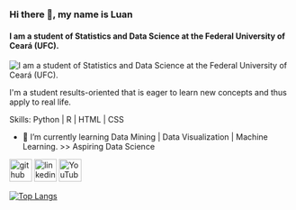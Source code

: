 ### Hi there 👋, my name is Luan
#### I am a student of Statistics and Data Science at the Federal University of Ceará (UFC).
![I am a student of Statistics and Data Science at the Federal University of Ceará (UFC).](https://ddragon.leagueoflegends.com/cdn/img/champion/splash/Camille_0.jpg)

I'm a student results-oriented that is eager to learn new concepts and thus apply to real life.

Skills: Python | R | HTML | CSS

- 🌱 I’m currently learning Data Mining  | Data Visualization | Machine Learning.  >> Aspiring Data Science 


[<img src='https://cdn.jsdelivr.net/npm/simple-icons@3.0.1/icons/github.svg' alt='github' height='40'>](https://github.com/lluansous)  [<img src='https://cdn.jsdelivr.net/npm/simple-icons@3.0.1/icons/linkedin.svg' alt='linkedin' height='40'>](https://www.linkedin.com/in/https://www.linkedin.com/in/luan-sousa-//)  [<img src='https://cdn.jsdelivr.net/npm/simple-icons@3.0.1/icons/youtube.svg' alt='YouTube' height='40'>](https://www.youtube.com/channel/https://www.youtube.com/channel/UCAmkvswDc407FPHKSZaA7ng)  

[![Top Langs](https://github-readme-stats.vercel.app/api/top-langs/?username=lluansous)](https://github.com/anuraghazra/github-readme-stats)

